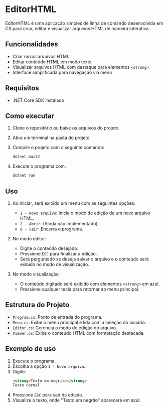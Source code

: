 # EditorHTML

EditorHTML é uma aplicação simples de linha de comando desenvolvida em C# para criar, editar e visualizar arquivos HTML de maneira interativa.

## Funcionalidades

- Criar novos arquivos HTML
- Editar conteúdo HTML em modo texto
- Visualizar arquivos HTML com destaque para elementos `<strong>`
- Interface simplificada para navegação via menu

## Requisitos

- .NET Core SDK instalado

## Como executar

1. Clone o repositório ou baixe os arquivos do projeto.
2. Abra um terminal na pasta do projeto.
3. Compile o projeto com o seguinte comando:

   ```bash
   dotnet build
   ```

4. Execute o programa com:

   ```bash
   dotnet run
   ```

## Uso

1. Ao iniciar, será exibido um menu com as seguintes opções:
   - `1 - Novo arquivo`: Inicia o modo de edição de um novo arquivo HTML.
   - `2 - Abrir`: (Ainda não implementado)
   - `0 - Sair`: Encerra o programa.

2. No modo editor:
   - Digite o conteúdo desejado.
   - Pressione `ESC` para finalizar a edição.
   - Será perguntado se deseja salvar o arquivo e o conteúdo será exibido no modo de visualização.

3. No modo visualização:
   - O conteúdo digitado será exibido com elementos `<strong>` em azul.
   - Pressione qualquer tecla para retornar ao menu principal.

## Estrutura do Projeto

- `Program.cs`: Ponto de entrada do programa.
- `Menu.cs`: Exibe o menu principal e lida com a seleção do usuário.
- `Editor.cs`: Gerencia o modo de edição do arquivo.
- `Viewer.cs`: Exibe o conteúdo HTML com formatação destacada.

## Exemplo de uso

1. Execute o programa.
2. Escolha a opção `1 - Novo arquivo`.
3. Digite:
   ```html
   <strong>Texto em negrito</strong>
   Texto normal
   ```
4. Pressione `ESC` para sair da edição.
5. Visualize o texto, onde "Texto em negrito" aparecerá em azul.